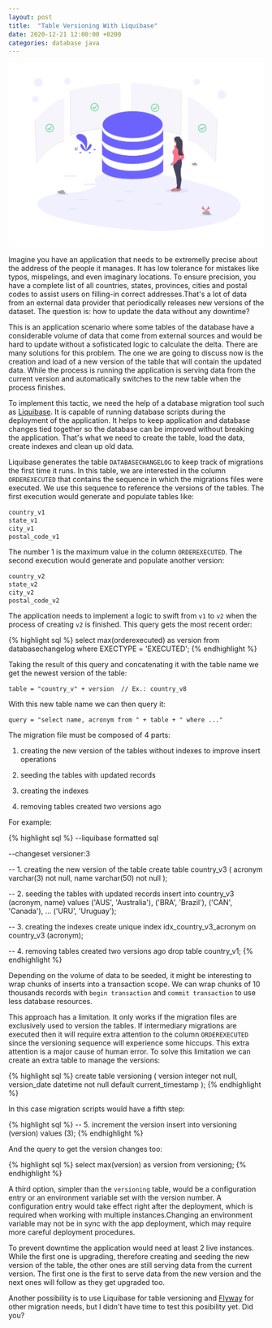 ```yaml
---
layout: post
title:  "Table Versioning With Liquibase"
date: 2020-12-21 12:00:00 +0200
categories: database java
---
```


![Programming Activity](/images/posts/table-versioning-liquibase.png)

Imagine you have an application that needs to be extremelly precise about the address of the people it manages. It has low tolerance for mistakes like typos, mispelings, and even imaginary locations. To ensure precision, you have a complete list of all countries, states, provinces, cities and postal codes to assist users on filling-in correct addresses.That's a lot of data from an external data provider that periodically releases new versions of the dataset. The question is: how to update the data without any downtime?

<!-- more -->

This is an application scenario where some tables of the database have a considerable volume of data that come from external sources and would be hard to update without a sofisticated logic to calculate the delta. There are many solutions for this problem. The one we are going to discuss now is the creation and load of a new version of the table that will contain the updated data. While the process is running the application is serving data from the current version and automatically switches to the new table when the process finishes.

To implement this tactic, we need the help of a database migration tool such as [Liquibase]. It is capable of running database scripts during the deployment of the application. It helps to keep application and database changes tied together so the database can be improved without breaking the application. That's what we need to create the table, load the data, create indexes and clean up old data.

Liquibase generates the table `DATABASECHANGELOG` to keep track of migrations the first time it runs. In this table, we are interested in the column `ORDEREXECUTED` that contains the sequence in which the migrations files were executed. We use this sequence to reference the versions of the tables. The first execution would generate and populate tables like:

    country_v1
    state_v1
    city_v1
    postal_code_v1

The number 1 is the maximum value in the column `ORDEREXECUTED`. The second execution would generate and populate another version:

    country_v2
    state_v2
    city_v2
    postal_code_v2

The application needs to implement a logic to swift from `v1` to `v2` when the process of creating `v2` is finished. This query gets the most recent order:

{% highlight sql %}
select max(orderexecuted) as version
from databasechangelog
where EXECTYPE = 'EXECUTED';
{% endhighlight %}

Taking the result of this query and concatenating it with the table name we get the newest version of the table:

    table = "country_v" + version  // Ex.: country_v8

With this new table name we can then query it:

    query = "select name, acronym from " + table + " where ..."

The migration file must be composed of 4 parts:

   1. creating the new version of the tables without indexes to improve insert operations

   2. seeding the tables with updated records

   3. creating the indexes

   4. removing tables created two versions ago

For example:

{% highlight sql %}
--liquibase formatted sql

--changeset versioner:3

-- 1. creating the new version of the table
create table country_v3 (
    acronym varchar(3)  not null,
    name    varchar(50) not null
);

-- 2. seeding the tables with updated records
insert into country_v3 (acronym, name) values
    ('AUS', 'Australia'),
    ('BRA', 'Brazil'),
    ('CAN', 'Canada'),
    ...
    ('URU', 'Uruguay');

-- 3. creating the indexes
create unique index idx_country_v3_acronym on country_v3 (acronym);

-- 4. removing tables created two versions ago
drop table country_v1;
{% endhighlight %}

Depending on the volume of data to be seeded, it might be interesting to wrap chunks of inserts into a transaction scope. We can wrap chunks of 10 thousands records with `begin transaction` and `commit transaction` to use less database resources.

This approach has a limitation. It only works if the migration files are exclusively used to version the tables. If intermediary migrations are executed then it will require extra attention to the column `ORDEREXECUTED` since the versioning sequence will experience some hiccups. This extra attention is a major cause of human error. To solve this limitation we can create an extra table to manage the versions:

{% highlight sql %}
create table versioning (
    version      integer  not null,
    version_date datetime not null default current_timestamp
);
{% endhighlight %}

In this case migration scripts would have a fifth step:

{% highlight sql %}
-- 5. increment the version
insert into versioning (version) values (3);
{% endhighlight %}

And the query to get the version changes too:

{% highlight sql %}
select max(version) as version
from versioning;
{% endhighlight %}

A third option, simpler than the `versioning` table, would be a configuration entry or an environment variable set with the version number. A configuration entry would take effect right after the deployment, which is required when working with multiple instances.Changing an environment variable may not be in sync with the app deployment, which may require more careful deployment procedures. 

To prevent downtime the application would need at least 2 live instances. While the first one is upgrading, therefore creating and seeding the new version of the table, the other ones are still serving data from the current version. The first one is the first to serve data from the new version and the next ones will follow as they get upgraded too.

Another possibility is to use Liquibase for table versioning and [Flyway] for other migration needs, but I didn't have time to test this posibility yet. Did you?

[Flyway]: https://flywaydb.org
[Liquibase]: https://www.liquibase.org
